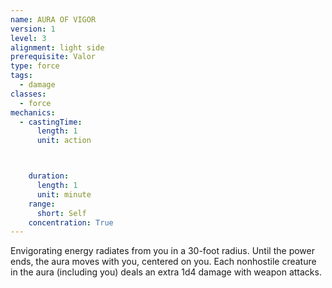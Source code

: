 ```yaml
---
name: AURA OF VIGOR
version: 1
level: 3
alignment: light side
prerequisite: Valor
type: force
tags:
  - damage
classes:
  - force
mechanics:
  - castingTime:
      length: 1
      unit: action



    duration:
      length: 1
      unit: minute
    range:
      short: Self
    concentration: True
---
```

Envigorating energy radiates from you in a 30-foot
radius. Until the power ends, the aura moves with you,
centered on you. Each nonhostile creature in the aura
(including you) deals an extra 1d4 damage with
weapon attacks.

    